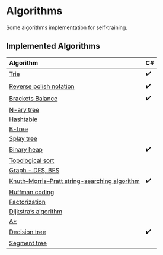 # Algorithms
Some algorithms implementation for self-training.
## Implemented Algorithms

| Algorithm                                                                                         | C#                 |
|:------------------------------------------------------------------------------------------------- | ------------------ |
| [Trie](https://github.com/Sharpach/Algorithms/issues/5)                                           | :heavy_check_mark: | 
| [Reverse polish notation](https://github.com/Sharpach/Algorithms/issues/4)                        | :heavy_check_mark: | 
| [Brackets Balance](https://www.hackerrank.com/challenges/balanced-brackets/problem)               | :heavy_check_mark: |
| [N-ary tree](https://en.wikipedia.org/wiki/N-ary_tree)                                            | 
| [Hashtable](https://en.wikipedia.org/wiki/Hashtable)                                              | 
| [B-tree](https://en.wikipedia.org/wiki/B-tree)                                                    | 
| [Splay tree](https://en.wikipedia.org/wiki/Splay_tree)                                            | 
| [Binary heap](https://github.com/Sharpach/Algorithms/issues/7)                                    | :heavy_check_mark: |
| [Topological sort](https://github.com/Sharpach/Algorithms/issues/2)                               | 
| [Graph - DFS, BFS](https://github.com/Sharpach/Algorithms/issues/10)                              | 
| [Knuth–Morris–Pratt string-searching algorithm](https://github.com/Sharpach/Algorithms/issues/9)  | :heavy_check_mark:
| [Huffman coding](https://github.com/Sharpach/Algorithms/issues/1)                                 | 
| [Factorization](https://en.wikipedia.org/wiki/Factorization)                                      |
| [Dijkstra’s algorithm](https://en.wikipedia.org/wiki/Dijkstra%27s_algorithm)                      | 
| [A*](https://en.wikipedia.org/wiki/A*)                                                            | 
| [Decision tree](https://github.com/Sharpach/Algorithms/issues/6)                                  | :heavy_check_mark: |
| [Segment tree](https://github.com/Sharpach/Algorithms/issues/23)                                  |
